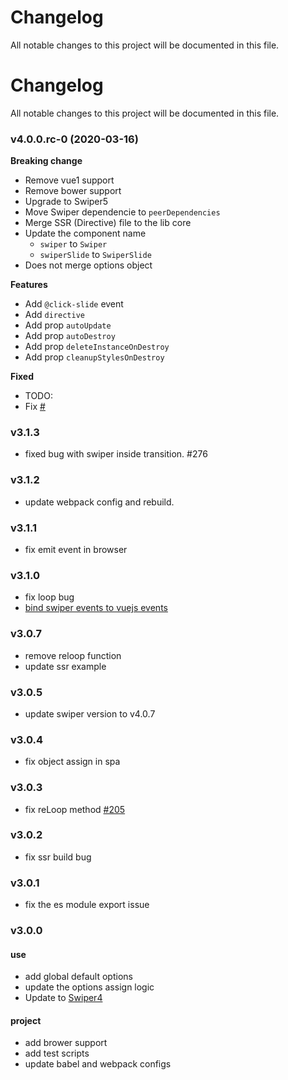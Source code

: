 
# Changelog
All notable changes to this project will be documented in this file.


# Changelog
All notable changes to this project will be documented in this file.

### v4.0.0.rc-0 (2020-03-16)

**Breaking change**
- Remove vue1 support
- Remove bower support
- Upgrade to Swiper5
- Move Swiper dependencie to `peerDependencies`
- Merge SSR (Directive) file to the lib core
- Update the component name
  - `swiper` to `Swiper`
  - `swiperSlide` to `SwiperSlide`
- Does not merge options object

**Features**
- Add `@click-slide` event
- Add `directive`
- Add prop `autoUpdate`
- Add prop `autoDestroy`
- Add prop `deleteInstanceOnDestroy`
- Add prop `cleanupStylesOnDestroy`

**Fixed**
- TODO: 
- Fix [#]()

### v3.1.3
- fixed bug with swiper inside transition. #276

### v3.1.2
- update webpack config and rebuild.

### v3.1.1
- fix emit event in browser

### v3.1.0
- fix loop bug
- [bind swiper events to vuejs events](https://github.com/surmon-china/vue-awesome-swiper/pull/238)

### v3.0.7
- remove reloop function
- update ssr example

### v3.0.5
- update swiper version to v4.0.7

### v3.0.4
- fix object assign in spa

### v3.0.3
- fix reLoop method [#205](https://github.com/surmon-china/vue-awesome-swiper/issues/205)

### v3.0.2
- fix ssr build bug

### v3.0.1
- fix the es module export issue

### v3.0.0

#### use
- add global default options
- update the options assign logic
- Update to [Swiper4](http://www.swiper.com.cn)

#### project
- add brower support
- add test scripts
- update babel and webpack configs
